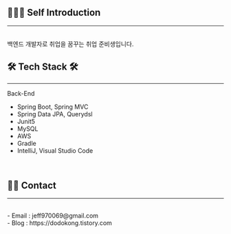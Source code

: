 ## 🧑🏻‍💻 Self Introduction
* * *
<br>
백엔드 개발자로 취업을 꿈꾸는 취업 준비생입니다.
<br>


## 🛠️ Tech Stack 🛠️ 
* * *
Back-End 
<br>
- Spring Boot, Spring MVC <br>
- Spring Data JPA, Querydsl <br>
- Junit5 <br>
- MySQL <br>
- AWS <br>
- Gradle <br>
- IntelliJ, Visual Studio Code <br>
<br>


## 👋🏻 Contact
* * *
<br>
- Email : jeff970069@gmail.com <br>
- Blog : https://dodokong.tistory.com <br>






